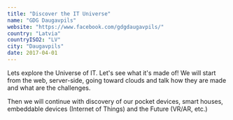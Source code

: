 ```yaml
---
title: "Discover the IT Universe"
name: "GDG Daugavpils"
website: "https://www.facebook.com/gdgdaugavpils/"
country: "Latvia"
countryISO2: "LV"
city: "Daugavpils"
date: 2017-04-01
---
```


Lets explore the Universe of IT.
Let's see what it's made of!
We will start from the web, server-side, going toward clouds and talk how they are made and what are the challenges.

Then we will continue with discovery of our pocket devices, smart houses, embeddable devices (Internet of Things) and the Future (VR/AR, etc.)

